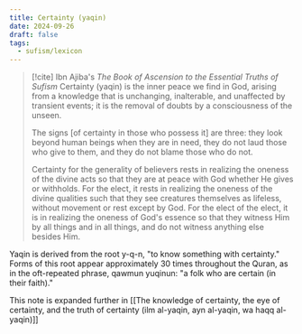 ```yaml
---
title: Certainty (yaqin)
date: 2024-09-26
draft: false
tags:
  - sufism/lexicon
---
```


> [!cite] Ibn Ajiba's *The Book of Ascension to the Essential Truths of Sufism*
> Certainty (yaqin) is the inner peace we find in God, arising from a knowledge that is unchanging, inalterable, and unaffected by transient events; it is the removal of doubts by a consciousness of the unseen.
> 
> The signs [of certainty in those who possess it] are three: they look beyond human beings when they are in need, they do not laud those who give to them, and they do not blame those who do not.
> 
> Certainty for the generality of believers rests in realizing the oneness of the divine acts so that they are at peace with God whether He gives or withholds. For the elect, it rests in realizing the oneness of the divine qualities such that they see creatures themselves as lifeless, without movement or rest except by God. For the elect of the elect, it is in realizing the oneness of God's essence so that they witness Him by all things and in all things, and do not witness anything else besides Him.

Yaqin is derived from the root y-q-n, "to know something with certainty." Forms of this root appear approximately 30 times throughout the Quran, as in the oft-repeated phrase, qawmun yuqinun: "a folk who are certain (in their faith)." 

This note is expanded further in [[The knowledge of certainty, the eye of certainty, and the truth of certainty (ilm al-yaqin, ayn al-yaqin, wa haqq al-yaqin)]]